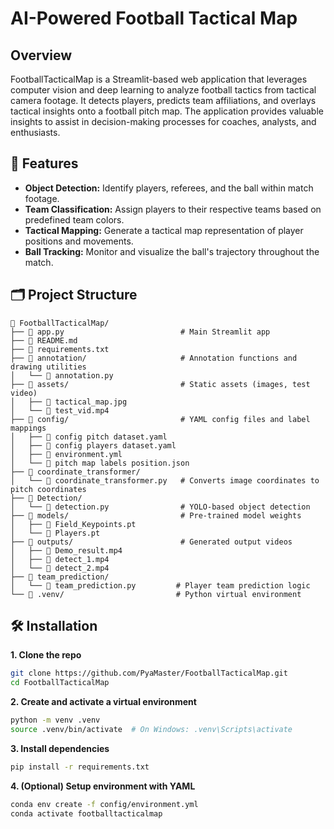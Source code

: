 # AI-Powered Football Tactical Map
## Overview
FootballTacticalMap is a Streamlit-based web application that leverages computer vision and deep learning to analyze football tactics from tactical camera footage. 
It detects players, predicts team affiliations, and overlays tactical insights onto a football pitch map. The application provides valuable insights to assist in decision-making processes for coaches, analysts, and enthusiasts.

## 📌 Features
- **Object Detection:** Identify players, referees, and the ball within match footage.
- **Team Classification:** Assign players to their respective teams based on predefined team colors.
- **Tactical Mapping:** Generate a tactical map representation of player positions and movements.
- **Ball Tracking:** Monitor and visualize the ball's trajectory throughout the match.

## 🗂 Project Structure
```
📂 FootballTacticalMap/
├── 📄 app.py                          # Main Streamlit app
├── 📄 README.md
├── 📄 requirements.txt
├── 📂 annotation/                     # Annotation functions and drawing utilities
│   └── 📄 annotation.py
├── 📂 assets/                         # Static assets (images, test video)
│   ├── 📄 tactical_map.jpg
│   └── 📄 test_vid.mp4
├── 📂 config/                         # YAML config files and label mappings
│   ├── 📄 config pitch dataset.yaml
│   ├── 📄 config players dataset.yaml
│   ├── 📄 environment.yml
│   └── 📄 pitch map labels position.json
├── 📂 coordinate_transformer/
│   └── 📄 coordinate_transformer.py   # Converts image coordinates to pitch coordinates
├── 📂 Detection/
│   └── 📄 detection.py                # YOLO-based object detection
├── 📂 models/                         # Pre-trained model weights
│   ├── 📄 Field_Keypoints.pt
│   └── 📄 Players.pt
├── 📂 outputs/                        # Generated output videos
│   ├── 📄 Demo_result.mp4
│   ├── 📄 detect_1.mp4
│   └── 📄 detect_2.mp4
├── 📂 team_prediction/
│   └── 📄 team_prediction.py         # Player team prediction logic
└── 📂 .venv/                         # Python virtual environment
```

## 🛠️ Installation
**1. Clone the repo**
```bash
git clone https://github.com/PyaMaster/FootballTacticalMap.git
cd FootballTacticalMap
```
**2. Create and activate a virtual environment**
```bash
python -m venv .venv
source .venv/bin/activate  # On Windows: .venv\Scripts\activate
```
**3. Install dependencies**
```bash
pip install -r requirements.txt
```
**4. (Optional) Setup environment with YAML**
```bash
conda env create -f config/environment.yml
conda activate footballtacticalmap
```

